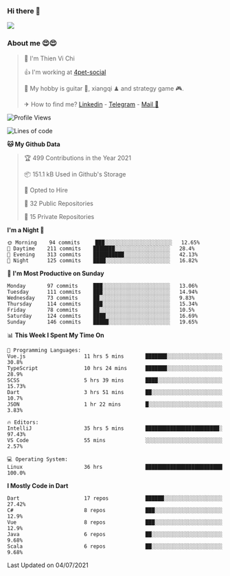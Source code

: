### Hi there 👋
![](https://media1.tenor.com/images/9aa4aee77151757a310fcdb4b8fd2a0a/tenor.gif?itemid=12671405)

### About me 😍😍

> 🙎 I'm Thien Vi Chi
> 
> 👍 I'm working at [4pet-social](https://github.com/4pet-social)
>
> 🥞 My hobby is guitar 🎸, xiangqi ♟ and strategy game 🎮.
> 
> ✈ How to find me? [Linkedin](https://www.linkedin.com/in/tvc12/) - [Telegram](https://t.me/yeutham212) - [Mail 📧](mailto:meomeocf98@gmail.com)
> 

<!--START_SECTION:waka-->
![Profile Views](http://img.shields.io/badge/Profile%20Views-6-blue)

![Lines of code](https://img.shields.io/badge/From%20Hello%20World%20I%27ve%20Written-745135%20lines%20of%20code-blue)

**🐱 My Github Data** 

> 🏆 499 Contributions in the Year 2021
 > 
> 📦 151.1 kB Used in Github's Storage 
 > 
> 💼 Opted to Hire
 > 
> 📜 32 Public Repositories 
 > 
> 🔑 15 Private Repositories  
 > 
**I'm a Night 🦉** 

```text
🌞 Morning    94 commits     ███░░░░░░░░░░░░░░░░░░░░░░   12.65% 
🌆 Daytime    211 commits    ███████░░░░░░░░░░░░░░░░░░   28.4% 
🌃 Evening    313 commits    ██████████░░░░░░░░░░░░░░░   42.13% 
🌙 Night      125 commits    ████░░░░░░░░░░░░░░░░░░░░░   16.82%

```
📅 **I'm Most Productive on Sunday** 

```text
Monday       97 commits     ███░░░░░░░░░░░░░░░░░░░░░░   13.06% 
Tuesday      111 commits    ███░░░░░░░░░░░░░░░░░░░░░░   14.94% 
Wednesday    73 commits     ██░░░░░░░░░░░░░░░░░░░░░░░   9.83% 
Thursday     114 commits    ███░░░░░░░░░░░░░░░░░░░░░░   15.34% 
Friday       78 commits     ██░░░░░░░░░░░░░░░░░░░░░░░   10.5% 
Saturday     124 commits    ████░░░░░░░░░░░░░░░░░░░░░   16.69% 
Sunday       146 commits    █████░░░░░░░░░░░░░░░░░░░░   19.65%

```


📊 **This Week I Spent My Time On** 

```text
💬 Programming Languages: 
Vue.js                   11 hrs 5 mins       ███████░░░░░░░░░░░░░░░░░░   30.8% 
TypeScript               10 hrs 24 mins      ███████░░░░░░░░░░░░░░░░░░   28.9% 
SCSS                     5 hrs 39 mins       ████░░░░░░░░░░░░░░░░░░░░░   15.73% 
Dart                     3 hrs 51 mins       ██░░░░░░░░░░░░░░░░░░░░░░░   10.7% 
JSON                     1 hr 22 mins        █░░░░░░░░░░░░░░░░░░░░░░░░   3.83%

🔥 Editors: 
IntelliJ                 35 hrs 5 mins       ████████████████████████░   97.43% 
VS Code                  55 mins             ░░░░░░░░░░░░░░░░░░░░░░░░░   2.57%

💻 Operating System: 
Linux                    36 hrs              █████████████████████████   100.0%

```

**I Mostly Code in Dart** 

```text
Dart                     17 repos            ██████░░░░░░░░░░░░░░░░░░░   27.42% 
C#                       8 repos             ███░░░░░░░░░░░░░░░░░░░░░░   12.9% 
Vue                      8 repos             ███░░░░░░░░░░░░░░░░░░░░░░   12.9% 
Java                     6 repos             ██░░░░░░░░░░░░░░░░░░░░░░░   9.68% 
Scala                    6 repos             ██░░░░░░░░░░░░░░░░░░░░░░░   9.68%

```



 Last Updated on 04/07/2021
<!--END_SECTION:waka-->
